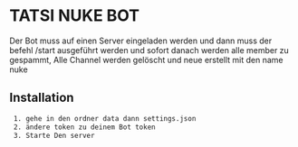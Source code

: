 
# TATSI NUKE BOT 

Der Bot muss auf einen Server eingeladen werden und dann muss der befehl /start 
ausgeführt werden und sofort danach werden alle member zu gespammt, Alle Channel 
werden gelöscht und neue erstellt mit den name nuke 


## Installation

```bash
 1. gehe in den ordner data dann settings.json
 2. ändere token zu deinem Bot token
 3. Starte Den server 
```
    